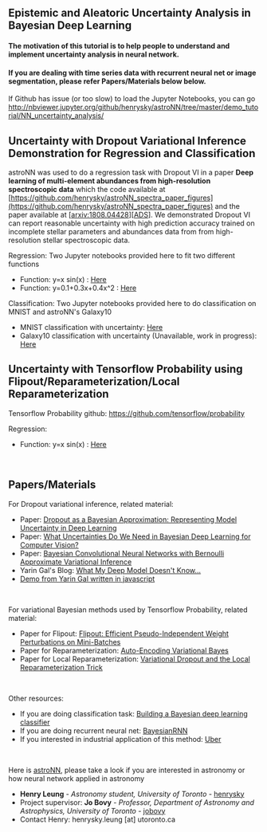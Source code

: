## Epistemic and Aleatoric Uncertainty Analysis in Bayesian Deep Learning

#### The motivation of this tutorial is to help people to understand and implement uncertainty analysis in neural network.
#### If you are dealing with time series data with recurrent neural net or image segmentation, please refer Papers/Materials below below.

If Github has issue (or too slow) to load the Jupyter Notebooks, you can go
http://nbviewer.jupyter.org/github/henrysky/astroNN/tree/master/demo_tutorial/NN_uncertainty_analysis/

Uncertainty with Dropout Variational Inference Demonstration for Regression and Classification
-----------------------------------------------------------------------------------------------------------

astroNN was used to do a regression task with Dropout VI in a paper 
**Deep learning of multi-element abundances from high-resolution spectroscopic data** 
which the code available at [https://github.com/henrysky/astroNN_spectra_paper_figures](https://github.com/henrysky/astroNN_spectra_paper_figures)
and the paper available at [[arxiv:1808.04428](https://arxiv.org/abs/1808.04428)][[ADS](https://ui.adsabs.harvard.edu/#abs/2018arXiv180804428L/)]. 
We demonstrated Dropout VI can report reasonable uncertainty with high prediction 
accuracy trained on incomplete stellar parameters and abundances data from from high-resolution stellar spectroscopic data.

Regression: Two Jupyter notebooks provided here to fit two different functions
* Function: y=x sin(x) : [Here](Uncertainty_Demo_x_sinx.ipynb)
* Function: y=0.1+0.3x+0.4x^2 : [Here](Uncertainty_Demo_quad.ipynb)

Classification: Two Jupyter notebooks provided here to do classification on MNIST and astroNN's Galaxy10
* MNIST classification with uncertainty: [Here](Uncertainty_Demo_MNIST.ipynb)
* Galaxy10 classification with uncertainty (Unavailable, work in progress): [Here](Uncertainty_Demo_classification.ipynb)

Uncertainty with Tensorflow Probability using Flipout/Reparameterization/Local Reparameterization
-----------------------------------------------------------------------------------------------------------
Tensorflow Probability github: https://github.com/tensorflow/probability

Regression:
* Function: y=x sin(x) : [Here](Uncertainty_Demo_x_sinx_tfp.ipynb)

<br>

Papers/Materials
-----------------
For Dropout variational inference, related material:
* Paper: [Dropout as a Bayesian Approximation: Representing Model Uncertainty in Deep Learning](https://arxiv.org/abs/1506.02142)
* Paper: [What Uncertainties Do We Need in Bayesian Deep Learning for Computer Vision?](https://arxiv.org/abs/1703.04977)
* Paper: [Bayesian Convolutional Neural Networks with Bernoulli Approximate Variational Inference](https://arxiv.org/abs/1506.02158)
* Yarin Gal's Blog: [What My Deep Model Doesn't Know...](http://mlg.eng.cam.ac.uk/yarin/blog_3d801aa532c1ce.html)
* [Demo from Yarin Gal written in javascript](https://github.com/yaringal/HeteroscedasticDropoutUncertainty)

<br>

For variational Bayesian methods used by Tensorflow Probability, related material:
* Paper for Flipout: [Flipout: Efficient Pseudo-Independent Weight Perturbations on Mini-Batches](https://arxiv.org/abs/1803.04386)
* Paper for Reparameterization: [Auto-Encoding Variational Bayes](https://arxiv.org/abs/1312.6114)
* Paper for Local Reparameterization: [Variational Dropout and the Local Reparameterization Trick](https://arxiv.org/abs/1506.02557)

<br>

Other resources:
* If you are doing classification task: [Building a Bayesian deep learning classifier](https://github.com/kyle-dorman/bayesian-neural-network-blogpost)
* If you are doing recurrent neural net: [BayesianRNN](https://github.com/yaringal/BayesianRNN)
* If you interested in industrial application of this method: [Uber](https://eng.uber.com/neural-networks-uncertainty-estimation/)

<br>

Here is [astroNN](https://github.com/henrysky/astroNN), please take a look if you are interested in astronomy or how neural network applied in astronomy
* **Henry Leung** - *Astronomy student, University of Toronto* - [henrysky](https://github.com/henrysky)
* Project supervisor: **Jo Bovy** - *Professor, Department of Astronomy and Astrophysics, University of Toronto* - [jobovy](https://github.com/jobovy)
* Contact Henry: henrysky.leung [at] utoronto.ca
